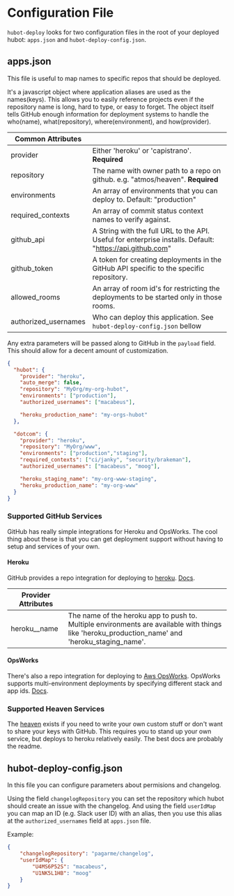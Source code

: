 # Configuration File

`hubot-deploy` looks for two configuration files in the root of your deployed hubot: `apps.json` and `hubot-deploy-config.json`.

## apps.json

This file is useful to map names to specific repos that should be deployed.

It's a javascript object where application aliases are used as the names(keys). This allows you to easily reference projects even if the repository name is long, hard to type, or easy to forget. The object itself tells GitHub enough information for deployment systems to handle the who(name), what(repository), where(environment), and how(provider).

| Common Attributes       |                                                 |
|-------------------------|-------------------------------------------------|
| provider                | Either 'heroku' or 'capistrano'. **Required**   |
| repository              | The name with owner path to a repo on github. e.g. "atmos/heaven". **Required** |
| environments            | An array of environments that you can deploy to. Default: "production" |
| required_contexts       | An array of commit status context names to verify against.|
| github_api              | A String with the full URL to the API. Useful for enterprise installs. Default: "https://api.github.com" |
| github_token            | A token for creating deployments in the GitHub API specific to the specific repository.|
| allowed_rooms           | An array of room id's for restricting the deployments to be started only in those rooms.|
| authorized_usernames    | Who can deploy this application. See `hubot-deploy-config.json` bellow |

Any extra parameters will be passed along to GitHub in the `payload` field. This should allow for a decent amount of customization.

```JSON
{
  "hubot": {
    "provider": "heroku",
    "auto_merge": false,
    "repository": "MyOrg/my-org-hubot",
    "environments": ["production"],
    "authorized_usernames": ["macabeus"],

    "heroku_production_name": "my-orgs-hubot"
  },

  "dotcom": {
    "provider": "heroku",
    "repository": "MyOrg/www",
    "environments": ["production","staging"],
    "required_contexts": ["ci/janky", "security/brakeman"],
    "authorized_usernames": ["macabeus", "moog"],

    "heroku_staging_name": "my-org-www-staging",
    "heroku_production_name": "my-org-www"
  }
}
```

### Supported GitHub Services

GitHub has really simple integrations for Heroku and OpsWorks. The cool thing about these is that you can get deployment support without having to setup and services of your own.

#### Heroku

GitHub provides a repo integration for deploying to [heroku](https:///heroku.com). [Docs](http://www.atmos.org/github-services/heroku/).

| Provider Attributes     |                                                 |
|-------------------------|-------------------------------------------------|
| heroku_<env>_name       | The name of the heroku app to push to. Multiple environments are available with things like 'heroku_production_name' and 'heroku_staging_name'. |

#### OpsWorks

There's also a repo integration for deploying to [Aws OpsWorks](http://aws.amazon.com/opsworks/). OpsWorks supports multi-environment deployments by specifying different stack and app ids. [Docs](http://www.atmos.org/github-services/aws-opsworks/).

### Supported Heaven Services

The [heaven](https://github.com/atmos/heaven) exists if you need to write your own custom stuff or don't want to share your keys with GitHub. This requires you to stand up your own service, but deploys to heroku relatively easily. The best docs are probably the readme.

## hubot-deploy-config.json

In this file you can configure parameters about permisions and changelog.

Using the field `changelogRepository` you can set the repository which hubot should create an issue with the changelog. And using the field `userIdMap` you can map an ID (e.g. Slack user ID) with an alias, then you use this alias at the `authorized_usernames` field at `apps.json` file.

Example:

```json
{
    "changelogRepository": "pagarme/changelog",
    "userIdMap": {
        "U4MS6P52S": "macabeus",
        "U1NK5L1HB": "moog"
    }
}
```
